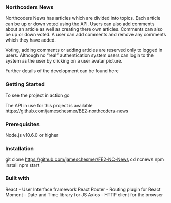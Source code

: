 ### Northcoders News

Northcoders News has articles which are divided into topics. Each article can be up or down voted using the API. Users can also add comments about an article as well as creating there own articles. Comments can also be up or down voted. A user can add comments and remove any comments which they have added.

Voting, adding comments or adding articles are reserved only to logged in users. Although no “real” authentication system users can login to the system as the user by clicking on a user avatar picture.

Further details of the development can be found here

### Getting Started

To see the project in action go 

The API in use for this project is available https://github.com/jameschesmer/BE2-northcoders-news

### Prerequisites

Node.js v10.6.0 or higher

### Installation

git clone https://github.com/jameschesmer/FE2-NC-News
cd ncnews
npm install
npm start

### Built with

React - User Interface framework
React Router - Routing plugin for React
Moment - Date and Time library for JS
Axios - HTTP client for the browser